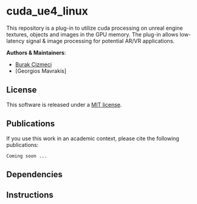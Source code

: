 # cuda_ue4_linux
This repository is a plug-in to utilize cuda processing on unreal engine textures, objects and images in the GPU memory. The plug-in allows low-latency signal & image processing for potential AR/VR applications. 


**Authors & Maintainers**:
  * [Burak Cizmeci](burak.cizmeci@gmail.com)
  * [Georgios Mavrakis]
  
  
## License
This software is released under a [MIT license](LICENSE).

## Publications
If you use this work in an academic context, please cite the following publications:

`Coming soon ...`

## Dependencies

## Instructions


